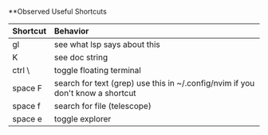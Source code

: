 **Observed Useful Shortcuts

Shortcut  | Behavior
:-------- |:-----------------------------
gl        | see what lsp says about this
K         | see doc string 
ctrl \    | toggle floating terminal
space F   | search for text (grep) use this in ~/.config/nvim if you don't know a shortcut
space f   | search for file (telescope)
space e   | toggle explorer
